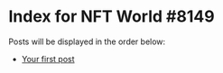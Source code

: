 # Index for NFT World #8149
Posts will be displayed in the order below:

- [Your first post](./001-first.md)

